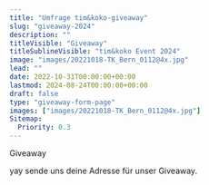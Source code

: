 ```yaml
---
title: "Umfrage tim&koko-giveaway"
slug: "giveaway-2024"
description: ""
titleVisible: "Giveaway"
titleSublineVisible: "tim&koko Event 2024"
image: "images/20221018-TK_Bern_0112@4x.jpg"
lead: ""
date: 2022-10-31T00:00:00+00:00
lastmod: 2024-08-24T00:00:00+00:00
draft: false
type: "giveaway-form-page"
images: ["images/20221018-TK_Bern_0112@4x.jpg"]
Sitemap:
  Priority: 0.3
---
```


Giveaway

yay sende uns deine Adresse für unser Giveaway.
